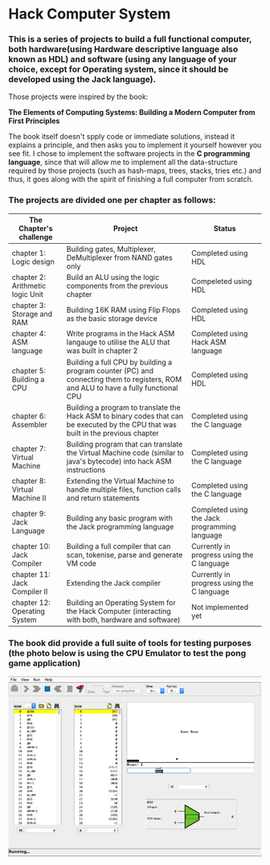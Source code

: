 # Hack Computer System
### This is a series of projects to build a full functional computer, both hardware(using Hardware descriptive language also known as HDL) and software (using any language of your choice, except for Operating system, since it should be developed using the Jack language).
Those projects were inspired by the book:

**The Elements of Computing Systems: Building a Modern Computer from First Principles**

The book itself doesn't spply code or immediate solutions, instead it explains a principle, and then asks you to implement it yourself however you see fit.
I chose to implement the software projects in the **C programming language**, since that will allow me to implement all the data-structure required by those projects (such as hash-maps, trees, stacks, tries etc.) and thus, it goes along with the spirit of finishing a full computer from scratch.


### The projects are divided one per chapter as follows:

|The Chapter's challenge|Project|Status|
|----|-----|-------|
|chapter 1: Logic design|Building gates, Multiplexer, DeMultiplexer from NAND gates only |Completed using HDL|
|chapter 2: Arithmetic logic Unit|Build an ALU using the logic components from the previous chapter|Compeleted using HDL|
|chapter 3: Storage and RAM|Building 16K RAM using Flip Flops as the basic storage device |Completed using HDL|
|chapter 4: ASM language|Write programs in the Hack ASM langauge to utilise the ALU that was built in chapter 2  |Completed using Hack ASM language|
|chapter 5: Building a CPU|Building a full CPU by building a program counter (PC) and connecting them to registers, ROM and ALU to have a fully functional CPU|Completed using HDL|
|chapter 6: Assembler|Building a program to translate the Hack ASM to binary codes that can be executed by the CPU that was built in the previous chapter|Completed using the C language|
|chapter 7: Virtual Machine|Building program that can translate the Virtual Machine code (similar to java's bytecode) into hack ASM instructions |Completed using the C language|
|chapter 8: Virtual Machine II| Extending the Virtual Machine to handle multiple files, function calls and return statements|Completed using the C language|
|chapter 9: Jack Language|Building any basic program with the Jack programming language|Completed using the Jack programming language|
|chapter 10: Jack Compiler|Building a full compiler that can scan, tokenise, parse and generate VM code|Currently in progress using the C language|
|chapter 11: Jack Compiler II|Extending the Jack compiler|Currently in progress using the C language|
|chapter 12: Operating System|Building an Operating System for the Hack Computer (interacting with both, hardware and software) |Not implemented yet|

### The book did provide a full suite of tools for testing purposes (the photo below is using the CPU Emulator to test the pong game application)

![The CPU executing Pong](assets/CPU_PONG_Image.jpg)

